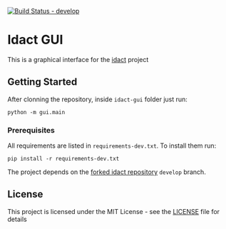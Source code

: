 [![Build Status - develop](https://travis-ci.com/intdata-bsc/idact-gui.svg?branch=develop)](https://travis-ci.com/intdata-bsc/idact-gui)

# Idact GUI

This is a graphical interface for the [idact](https://github.com/garstka/idact) project

## Getting Started

After clonning the repository, inside `idact-gui` folder just run:

```
python -m gui.main
```

### Prerequisites

All requirements are listed in `requirements-dev.txt`. To install them run:

```
pip install -r requirements-dev.txt
```

The project depends on the [forked idact repository](https://github.com/intdata-bsc/idact) `develop` branch.

## License

This project is licensed under the MIT License - see the [LICENSE](LICENSE) file for details
